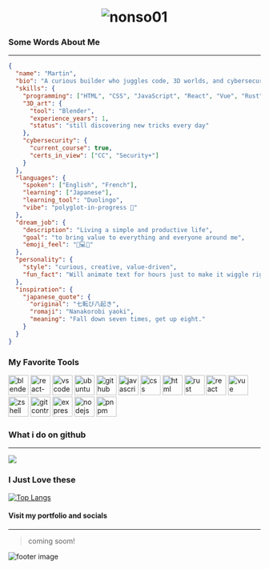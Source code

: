 <h1 align="center">
  <img src="https://capsule-render.vercel.app/api?type=blur&height=300&color=gradient&text=Hello!!%20🦀&animation=blink&descAlign=56&descAlignY=51" alt="nonso01" />
</h1>


### Some Words About Me
___
```json
{
  "name": "Martin",
  "bio": "A curious builder who juggles code, 3D worlds, and cybersecurity adventures.",
  "skills": {
    "programming": ["HTML", "CSS", "JavaScript", "React", "Vue", "Rust"],
    "3D_art": {
      "tool": "Blender",
      "experience_years": 1,
      "status": "still discovering new tricks every day"
    },
    "cybersecurity": {
      "current_course": true,
      "certs_in_view": ["CC", "Security+"]
    }
  },
  "languages": {
    "spoken": ["English", "French"],
    "learning": ["Japanese"],
    "learning_tool": "Duolingo",
    "vibe": "polyglot-in-progress 🦉"
  },
  "dream_job": {
    "description": "Living a simple and productive life",
    "goal": "to bring value to everything and everyone around me",
    "emoji_feel": "🌱💻✨"
  },
  "personality": {
    "style": "curious, creative, value-driven",
    "fun_fact": "Will animate text for hours just to make it wiggle right."
  },
  "inspiration": {
    "japanese_quote": {
      "original": "七転び八起き",
      "romaji": "Nanakorobi yaoki",
      "meaning": "Fall down seven times, get up eight."
    }
  }
}
```
### My Favorite Tools
<p align='left'>
  <img src="https://cdn.jsdelivr.net/gh/devicons/devicon@latest/icons/blender/blender-original.svg" alt='blender' width='40' height='40' />
  <img src="https://cdn.jsdelivr.net/gh/devicons/devicon@latest/icons/reactrouter/reactrouter-original-wordmark.svg" alt='react-router' width='40' height='40' />
  <img src="https://cdn.jsdelivr.net/gh/devicons/devicon@latest/icons/vscode/vscode-original.svg" alt='vscode' width='40' height='40' />
  <img src="https://cdn.jsdelivr.net/gh/devicons/devicon@latest/icons/ubuntu/ubuntu-original.svg" alt='ubuntu' width='40' height='40' />
  <img src="https://cdn.jsdelivr.net/gh/devicons/devicon@latest/icons/github/github-original.svg" alt='github' width='40' height='40' />
  <img src="https://cdn.jsdelivr.net/gh/devicons/devicon@latest/icons/javascript/javascript-original.svg" alt='javascript' width='40' height='40' />
  <img src="https://cdn.jsdelivr.net/gh/devicons/devicon@latest/icons/css3/css3-original.svg" alt='css' width='40' height='40' />
<img src="https://cdn.jsdelivr.net/gh/devicons/devicon@latest/icons/html5/html5-original.svg" alt='html' width='40' height='40' />
  <img src="https://cdn.jsdelivr.net/gh/devicons/devicon@latest/icons/rust/rust-original.svg" alt='rust' width='40' height='40' />
  <img src="https://cdn.jsdelivr.net/gh/devicons/devicon@latest/icons/react/react-original.svg" alt='react' width='40' height='40' />
  <img src="https://cdn.jsdelivr.net/gh/devicons/devicon@latest/icons/vuejs/vuejs-original.svg" alt='vue' width='40' height='40' />
  <img src="https://cdn.jsdelivr.net/gh/devicons/devicon@latest/icons/zsh/zsh-original.svg" alt='zshell' width='40' height='40' />
<img src="https://cdn.jsdelivr.net/gh/devicons/devicon@latest/icons/git/git-original.svg" alt='git control version' width='40' height='40' />
<img src="https://cdn.jsdelivr.net/gh/devicons/devicon@latest/icons/express/express-original.svg" alt='express' width='40' height='40' />
<img src="https://cdn.jsdelivr.net/gh/devicons/devicon@latest/icons/nodejs/nodejs-original.svg" alt='nodejs' width='40' height='40' />
<img src="https://cdn.jsdelivr.net/gh/devicons/devicon@latest/icons/pnpm/pnpm-original.svg" alt='pnpm' width='40' height='40' />
</p>

### What i do on github
___
<picture>
  <source
    srcset="https://github-readme-stats.vercel.app/api?username=nonso01&show_icons=true&theme=dark"
    media="(prefers-color-scheme: dark)"
  />
  <source
    srcset="https://github-readme-stats.vercel.app/api?username=nonso01&show_icons=true"
    media="(prefers-color-scheme: light), (prefers-color-scheme: no-preference)"
  />
  <img src="https://github-readme-stats.vercel.app/api?username=nonso01&show_icons=true" />
</picture>

### I Just Love these
[![Top Langs](https://github-readme-stats.vercel.app/api/top-langs/?username=nonso01&layout=donut-vertical&theme=dark)](https://github.com/anuraghazra/github-readme-stats)

#### Visit my portfolio and socials
___
> coming soom!

<footer>
  <img src='https://capsule-render.vercel.app/api?type=waving&height=300&color=222&animation=blink&descAlign=56&descAlignY=51&section=footer' alt='footer image' />
</footer>

